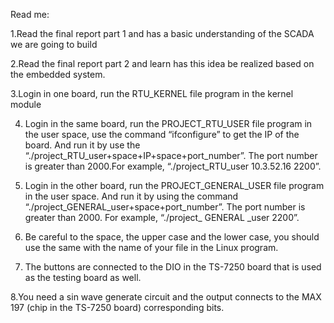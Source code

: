 Read me:

1.Read the final report part 1 and has a basic understanding of the SCADA we are going to build

2.Read the final report part 2 and learn has this idea be realized based on the embedded system.

3.Login in one board, run the RTU_KERNEL file program in the kernel module

4. Login in the same board, run the PROJECT_RTU_USER file program in the user space, use the command “ifconfigure” to get the IP of the board. And run it by use the  “./project_RTU_user+space+IP+space+port_number”. The port number is greater than 2000.For example, “./project_RTU_user 10.3.52.16 2200”.

5. Login in the other board, run the PROJECT_GENERAL_USER file program in the user space. And run it by using the command “./project_GENERAL_user+space+port_number”. The port number is greater than 2000. For example, “./project_ GENERAL _user 2200”.

6. Be careful to the space, the upper case and the lower case, you should use the same with the name of your file in the Linux program.

7. The buttons are connected to the DIO in the TS-7250 board that is used as the testing board as well. 

8.You need a sin wave generate circuit and the output connects to the MAX 197 (chip in the TS-7250 board) corresponding bits.




